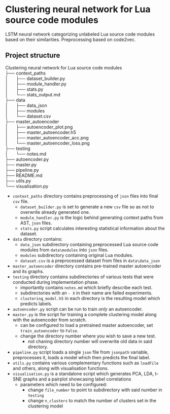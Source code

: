 # Clustering neural network for Lua source code modules
LSTM neural network categorizing unlabeled Lua source code modules based on their similarities.
Preprocessing based on code2vec.

## Project structure
Clustering neural network for Lua source code modules<br/>
├── context_paths<br/>
│&emsp;&ensp; ├── dataset_builder.py<br/>
│&emsp;&ensp; ├── module_handler.py<br/>
│&emsp;&ensp; ├── stats.py<br/>
│&emsp;&ensp; └── stats_output.md<br/>
├── data<br/>
│&emsp;&ensp; ├── data_json<br/>
│&emsp;&ensp; ├── modules<br/>
│&emsp;&ensp; └── dataset.csv<br/>
├── master_autoencoder<br/>
│&emsp;&ensp; ├── autoencoder_plot.png<br/>
│&emsp;&ensp; ├── master_autoencoder.h5<br/>
│&emsp;&ensp; ├── master_autoencoder_acc.png<br/>
│&emsp;&ensp; └── master_autoencoder_loss.png<br/>
├── testing<br/>
│&emsp;&ensp; └── notes.md<br/>
├── autoencoder.py<br/>
├── master.py<br/>
├── pipeline.py<br/>
├── README.md <br/>
├── utils.py<br/>
└── visualisation.py<br/>

- `context_paths` directory contains preprocessing of `json` files into final `csv` file.
    - `dataset_builder.py` is set to generate a new `csv` file so as not to overwrite already generated one.
    - `module_handler.py` is the logic behind generating context paths from AST, `json` files.
    - `stats.py` script calculates interesting statistical information about the dataset.
- `data` directory contains:
    - `data_json` subdirectory containing preprocessed Lua source code modules from `data\modules` into `json` files.
    - `modules` subdirectory containing original Lua modules.
    - `dataset.csv` is a preprocessed dataset from files in `data\data_json`
- `master_autoencoder` directory contains pre-trained master autoencoder and its graphs.
- `testing` directory contains subdirectories of various tests that were conducted during implementation phase.
    - importantly contains `notes.md` which briefly describe each test.
    - subdirectories with an `- X` in their name are failed experiments.
    - `clustering_model.h5` in each directory is the resulting model which predicts labels.
- `autoencoder.py` script can be run to train _only_ an autoencoder.
- `master.py` is the script for training a complete clustering model along with the autoencoder from scratch.
    - can be configured to load a pretrained master autoencoder, set `train_autoencoder` to `False`.
    - change the directory number where you wish to save a new test.
        - not chaning directory number will overwrite old data in said directory.
- `pipeline.py` script loads a single `json` file from `jsonpath` variable, preprocesses it, loads a model which then predicts the final label.
- `utils.py` contains various complementary functions such as `loadFile` and others, along with visualisation functions.
- `visualisation.py` is a standalone script which generates PCA, LDA, t-SNE graphs and a pairplot showcasing label correlations
    - parameters which need to be configured:
        - change `file_number` to point to subdirectory with said number in `testing`
        - change `n_clusters` to match the number of clusters set in the clustering model